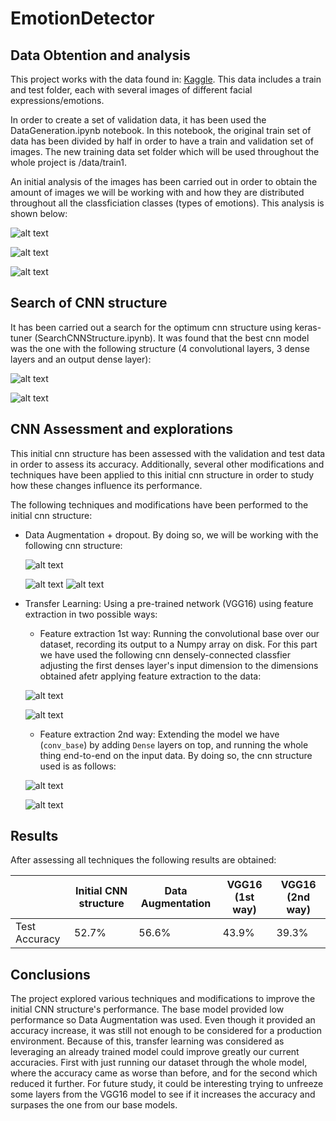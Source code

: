 # EmotionDetector

## Data Obtention and analysis

This project works with the data found in: [Kaggle](https://www.kaggle.com/datasets/msambare/fer2013). This data includes a train and test folder, each with several images of different facial expressions/emotions.

In order to create a set of validation data, it has been used the DataGeneration.ipynb notebook. In this notebook, the original train set of data has been divided by half in order to have a train and validation set of images. The new training data set folder which will be used throughout the whole project is /data/train1.

An initial analysis of the images has been carried out in order to obtain the amount of images we will be working with and how they are distributed throughout all the classficiation classes (types of emotions). This analysis is shown below:


![alt text](img/train_distribution.png)

![alt text](img/val_distribution.png)

![alt text](img/test_distribution.png)


## Search of CNN structure

It has been carried out a search for the optimum cnn structure using keras-tuner (SearchCNNStructure.ipynb). It was found that the best cnn model was the one with the following structure (4 convolutional layers, 3 dense layers and an output dense layer):

![alt text](img/cnn_structure.png)


![alt text](img/cnn_parameters.png)


## CNN Assessment and explorations

This initial cnn structure has been assessed with the validation and test data in order to assess its accuracy. Additionally, several other modifications and techniques have been applied to this initial cnn structure in order to study how these changes influence its performance. 

The following techniques and modifications have been performed to the initial cnn structure:

+ Data Augmentation + dropout. By doing so, we will be working with the following cnn structure:

    ![alt text](img/data_aug_structure.png)

    
    ![alt text](img/data_aug_param1.png)
    ![alt text](img/data_aug_param2.png)
    
    

    
+ Transfer Learning: Using a pre-trained network (VGG16) using feature extraction in two possible ways:
    + Feature extraction 1st way: Running the convolutional base over our dataset, recording its output to a Numpy array on disk. For this part we have used the following cnn densely-connected classfier adjusting the first denses layer's input dimension to the dimensions obtained afetr applying feature extraction to the data:

     
    ![alt text](img/vgg16_1way_structure.png)

    
    ![alt text](img/vgg16_1way_parameters.png)
    

    + Feature extraction 2nd way: Extending the model we have (`conv_base`) by adding `Dense` layers on top, and running the whole thing end-to-end on the input data. By doing so, the cnn structure used is as follows:

     
    ![alt text](img/vgg16_2way_structure.png)

    
    ![alt text](img/vgg16_2way_parameters.png)
    



## Results

After assessing all techniques the following results are obtained:

|                | Initial CNN structure | Data Augmentation | VGG16 (1st way) | VGG16 (2nd way) |
|----------------|-----------------------|-------------------|-----------------|-----------------|
| Test Accuracy  | 52.7%                 | 56.6%             | 43.9%           | 39.3%           |


## Conclusions

The project explored various techniques and modifications to improve the initial CNN structure's performance. The base model provided low performance so Data Augmentation was used. Even though it provided an accuracy increase, it was still not enough to be considered for a production environment.
Because of this, transfer learning was considered as leveraging an already trained model could improve greatly our current accuracies. First with just running our dataset through the whole model, where the accuracy came as worse than before, and for the second which reduced it further. 
For future study, it could be interesting trying to unfreeze some layers from the VGG16 model to see if it increases the accuracy and surpases the one from our base models.  
